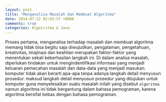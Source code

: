 ```yaml
---
layout: post
title: "Menganalisa Masalah dan Membuat Algoritma"
date: 2014-07-22 02:03:57 +0800
comments: true
categories: Algoiritma & Java
---
```

Proses pertama, menganalisa terhadap masalah dan membuat algoritma memang tidak bisa begitu saja diwujudkan, pengalaman, pengetahuan, kreativitas, imajinasi dan keahlian merupakan faktor-faktor yang menentukan sekali keberhasilan langkah ini. Di dalam analisa masalah, diperlukan tindakan untuk mengindentifikasi informasi yang menjadi keluaran pemecahan masalah dan data-data yang menjadi masukan.
komputer tidak akan berarti apa-apa tanpa adanya langkah detail menyusun prosedur. maksud langkah detail menyusun prosedur  yang ditujukan untuk komputer guna menyelesaikan suatu masalah inilah yang disebut `algoritma`. namun algoritma ini tidak bergantung dalam bahasa pemograman, karena algoritma bersifat bebas dengan bahasa pemograman.
